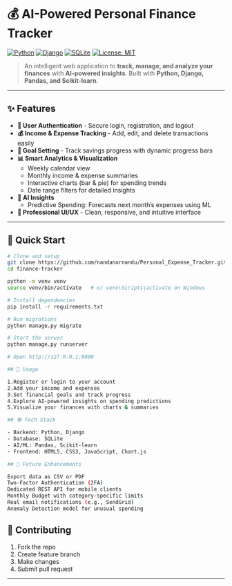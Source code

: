 # 💰 AI-Powered Personal Finance Tracker

[![Python](https://img.shields.io/badge/python-v3.8+-blue.svg)](https://www.python.org/downloads/)
[![Django](https://img.shields.io/badge/django-v4.0+-green.svg)](https://www.djangoproject.com/)
[![SQLite](https://img.shields.io/badge/database-SQLite-purple.svg)](https://www.sqlite.org/)
[![License: MIT](https://img.shields.io/badge/License-MIT-yellow.svg)](https://opensource.org/licenses/MIT)

> An intelligent web application to **track, manage, and analyze your finances** with **AI-powered insights**. Built with **Python, Django, Pandas, and Scikit-learn**.

---

## ✨ Features

- **🔐 User Authentication** - Secure login, registration, and logout
- **💰 Income & Expense Tracking** - Add, edit, and delete transactions easily
- **🎯 Goal Setting** - Track savings progress with dynamic progress bars
- **📊 Smart Analytics & Visualization**
  - Weekly calendar view
  - Monthly income & expense summaries
  - Interactive charts (bar & pie) for spending trends
  - Date range filters for detailed insights
- **🤖 AI Insights**
  - Predictive Spending: Forecasts next month’s expenses using ML
- **🎨 Professional UI/UX** - Clean, responsive, and intuitive interface

---

## 🚀 Quick Start

```bash
# Clone and setup
git clone https://github.com/nandanarnandu/Personal_Expense_Tracker.git
cd finance-tracker

python -m venv venv
source venv/bin/activate   # or venv\Scripts\activate on Windows

# Install dependencies
pip install -r requirements.txt

# Run migrations
python manage.py migrate

# Start the server
python manage.py runserver

# Open http://127.0.0.1:8000

## 📸 Usage

1.Register or login to your account
2.Add your income and expenses
3.Set financial goals and track progress
4.Explore AI-powered insights on spending predictions
5.Visualize your finances with charts & summaries

## 🛠️ Tech Stack

- Backend: Python, Django
- Database: SQLite
- AI/ML: Pandas, Scikit-learn
- Frontend: HTML5, CSS3, JavaScript, Chart.js

## 🎨 Future Enhancements

Export data as CSV or PDF
Two-Factor Authentication (2FA)
Dedicated REST API for mobile clients
Monthly Budget with category-specific limits
Real email notifications (e.g., SendGrid)
Anomaly Detection model for unusual spending
```

## 🤝 Contributing

1. Fork the repo
2. Create feature branch
3. Make changes
4. Submit pull request

---

